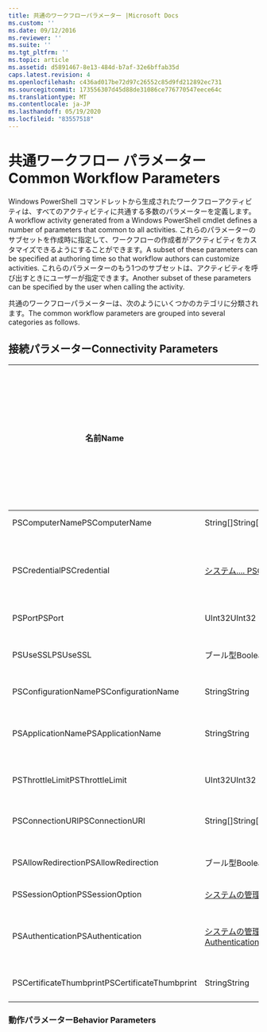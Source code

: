 ```yaml
---
title: 共通のワークフローパラメーター |Microsoft Docs
ms.custom: ''
ms.date: 09/12/2016
ms.reviewer: ''
ms.suite: ''
ms.tgt_pltfrm: ''
ms.topic: article
ms.assetid: d5891467-8e13-484d-b7af-32e6bffab35d
caps.latest.revision: 4
ms.openlocfilehash: c436ad017be72d97c26552c85d9fd212892ec731
ms.sourcegitcommit: 173556307d45d88de31086ce776770547eece64c
ms.translationtype: MT
ms.contentlocale: ja-JP
ms.lasthandoff: 05/19/2020
ms.locfileid: "83557518"
---
```

# <a name="common-workflow-parameters"></a><span data-ttu-id="e2c4b-102">共通ワークフロー パラメーター</span><span class="sxs-lookup"><span data-stu-id="e2c4b-102">Common Workflow Parameters</span></span>

<span data-ttu-id="e2c4b-103">Windows PowerShell コマンドレットから生成されたワークフローアクティビティは、すべてのアクティビティに共通する多数のパラメーターを定義します。</span><span class="sxs-lookup"><span data-stu-id="e2c4b-103">A workflow activity generated from a Windows PowerShell cmdlet  defines a number of parameters that common to all activities.</span></span> <span data-ttu-id="e2c4b-104">これらのパラメーターのサブセットを作成時に指定して、ワークフローの作成者がアクティビティをカスタマイズできるようにすることができます。</span><span class="sxs-lookup"><span data-stu-id="e2c4b-104">A subset of these parameters can be specified at authoring time so that workflow authors can customize activities.</span></span> <span data-ttu-id="e2c4b-105">これらのパラメーターのもう1つのサブセットは、アクティビティを呼び出すときにユーザーが指定できます。</span><span class="sxs-lookup"><span data-stu-id="e2c4b-105">Another subset of these parameters can be specified by the user when calling the activity.</span></span>

<span data-ttu-id="e2c4b-106">共通のワークフローパラメーターは、次のようにいくつかのカテゴリに分類されます。</span><span class="sxs-lookup"><span data-stu-id="e2c4b-106">The common workflow parameters are grouped into several categories as follows.</span></span>

## <a name="connectivity-parameters"></a><span data-ttu-id="e2c4b-107">接続パラメーター</span><span class="sxs-lookup"><span data-stu-id="e2c4b-107">Connectivity Parameters</span></span>

|<span data-ttu-id="e2c4b-108">名前</span><span class="sxs-lookup"><span data-stu-id="e2c4b-108">Name</span></span>|<span data-ttu-id="e2c4b-109">種類</span><span class="sxs-lookup"><span data-stu-id="e2c4b-109">Type</span></span>|<span data-ttu-id="e2c4b-110">Description</span><span class="sxs-lookup"><span data-stu-id="e2c4b-110">Description</span></span>|<span data-ttu-id="e2c4b-111">実行時にエンドユーザーが指定できますか?</span><span class="sxs-lookup"><span data-stu-id="e2c4b-111">Can be specified by end user at execution time?</span></span>|<span data-ttu-id="e2c4b-112">作成時にワークフロー作成者が指定できますか?</span><span class="sxs-lookup"><span data-stu-id="e2c4b-112">Can be specified by workflow author at authoring time?</span></span>|<span data-ttu-id="e2c4b-113">は、インスタンス化時にワークフロー作成者によって指定できますか。</span><span class="sxs-lookup"><span data-stu-id="e2c4b-113">Can be specified by workflow author at instantiation?</span></span>|
|----------|----------|-----------------|-----------------------------------------------------|------------------------------------------------------------|-----------------------------------------------------------|
|<span data-ttu-id="e2c4b-114">PSComputerName</span><span class="sxs-lookup"><span data-stu-id="e2c4b-114">PSComputerName</span></span>|<span data-ttu-id="e2c4b-115">String[]</span><span class="sxs-lookup"><span data-stu-id="e2c4b-115">String[]</span></span>|<span data-ttu-id="e2c4b-116">ジョブを起動するコンピューター名の一覧。</span><span class="sxs-lookup"><span data-stu-id="e2c4b-116">A list of computer names for which to launch jobs.</span></span>|<span data-ttu-id="e2c4b-117">はい</span><span class="sxs-lookup"><span data-stu-id="e2c4b-117">Yes</span></span>|<span data-ttu-id="e2c4b-118">はい</span><span class="sxs-lookup"><span data-stu-id="e2c4b-118">Yes</span></span>|<span data-ttu-id="e2c4b-119">はい</span><span class="sxs-lookup"><span data-stu-id="e2c4b-119">Yes</span></span>|
|<span data-ttu-id="e2c4b-120">PSCredential</span><span class="sxs-lookup"><span data-stu-id="e2c4b-120">PSCredential</span></span>|[<span data-ttu-id="e2c4b-121">システム.... PSCredential</span><span class="sxs-lookup"><span data-stu-id="e2c4b-121">System.Management.Automation.PSCredential</span></span>](/dotnet/api/System.Management.Automation.PSCredential)|<span data-ttu-id="e2c4b-122">PSComputerName パラメーターによって指定されたコンピューターへのログインに使用する認証資格情報。</span><span class="sxs-lookup"><span data-stu-id="e2c4b-122">The authentication credential to use to login to the computers specified by the PSComputerName parameter.</span></span> <span data-ttu-id="e2c4b-123">このパラメーターは、PSComputerName が指定されている場合にのみ有効です。</span><span class="sxs-lookup"><span data-stu-id="e2c4b-123">This parameter is valid only if PSComputerName is specified.</span></span>|<span data-ttu-id="e2c4b-124">はい</span><span class="sxs-lookup"><span data-stu-id="e2c4b-124">Yes</span></span>|<span data-ttu-id="e2c4b-125">はい</span><span class="sxs-lookup"><span data-stu-id="e2c4b-125">Yes</span></span>|<span data-ttu-id="e2c4b-126">はい</span><span class="sxs-lookup"><span data-stu-id="e2c4b-126">Yes</span></span>|
|<span data-ttu-id="e2c4b-127">PSPort</span><span class="sxs-lookup"><span data-stu-id="e2c4b-127">PSPort</span></span>|<span data-ttu-id="e2c4b-128">UInt32</span><span class="sxs-lookup"><span data-stu-id="e2c4b-128">UInt32</span></span>|<span data-ttu-id="e2c4b-129">ワークフローを実行するために使用されるポート。</span><span class="sxs-lookup"><span data-stu-id="e2c4b-129">The port to be used to run the workflow.</span></span>|<span data-ttu-id="e2c4b-130">はい</span><span class="sxs-lookup"><span data-stu-id="e2c4b-130">Yes</span></span>|<span data-ttu-id="e2c4b-131">はい</span><span class="sxs-lookup"><span data-stu-id="e2c4b-131">Yes</span></span>|<span data-ttu-id="e2c4b-132">はい</span><span class="sxs-lookup"><span data-stu-id="e2c4b-132">Yes</span></span>|
|<span data-ttu-id="e2c4b-133">PSUseSSL</span><span class="sxs-lookup"><span data-stu-id="e2c4b-133">PSUseSSL</span></span>|<span data-ttu-id="e2c4b-134">ブール型</span><span class="sxs-lookup"><span data-stu-id="e2c4b-134">Boolean</span></span>|<span data-ttu-id="e2c4b-135">Secure Sockets Layer (SSL) プロトコルを使用して、リモートコンピューターへのセキュリティで保護された接続を確立し、ワークフローを実行します。</span><span class="sxs-lookup"><span data-stu-id="e2c4b-135">Use Secure Sockets Layer (SSL) protocol to establish a secure connection to the remote computer to run the workflow.</span></span>|<span data-ttu-id="e2c4b-136">はい</span><span class="sxs-lookup"><span data-stu-id="e2c4b-136">Yes</span></span>|<span data-ttu-id="e2c4b-137">はい</span><span class="sxs-lookup"><span data-stu-id="e2c4b-137">Yes</span></span>|<span data-ttu-id="e2c4b-138">はい</span><span class="sxs-lookup"><span data-stu-id="e2c4b-138">Yes</span></span>|
|<span data-ttu-id="e2c4b-139">PSConfigurationName</span><span class="sxs-lookup"><span data-stu-id="e2c4b-139">PSConfigurationName</span></span>|<span data-ttu-id="e2c4b-140">String</span><span class="sxs-lookup"><span data-stu-id="e2c4b-140">String</span></span>|<span data-ttu-id="e2c4b-141">ワークフローを実行するために使用されるセッション構成。</span><span class="sxs-lookup"><span data-stu-id="e2c4b-141">The session configuration used to run the workflow.</span></span>|<span data-ttu-id="e2c4b-142">はい</span><span class="sxs-lookup"><span data-stu-id="e2c4b-142">Yes</span></span>|<span data-ttu-id="e2c4b-143">はい</span><span class="sxs-lookup"><span data-stu-id="e2c4b-143">Yes</span></span>|<span data-ttu-id="e2c4b-144">はい</span><span class="sxs-lookup"><span data-stu-id="e2c4b-144">Yes</span></span>|
|<span data-ttu-id="e2c4b-145">PSApplicationName</span><span class="sxs-lookup"><span data-stu-id="e2c4b-145">PSApplicationName</span></span>|<span data-ttu-id="e2c4b-146">String</span><span class="sxs-lookup"><span data-stu-id="e2c4b-146">String</span></span>|<span data-ttu-id="e2c4b-147">ワークフロー実行のための接続 URI のアプリケーション名部分。</span><span class="sxs-lookup"><span data-stu-id="e2c4b-147">The application name portion of the connection URI for the workflow execution.</span></span> <span data-ttu-id="e2c4b-148">このパラメーターは、ConnectionURI パラメーターを使用していない場合にのみ使用してください。</span><span class="sxs-lookup"><span data-stu-id="e2c4b-148">Use this parameter only when you are not using the ConnectionURI parameter.</span></span>|<span data-ttu-id="e2c4b-149">はい</span><span class="sxs-lookup"><span data-stu-id="e2c4b-149">Yes</span></span>|<span data-ttu-id="e2c4b-150">はい</span><span class="sxs-lookup"><span data-stu-id="e2c4b-150">Yes</span></span>|<span data-ttu-id="e2c4b-151">はい</span><span class="sxs-lookup"><span data-stu-id="e2c4b-151">Yes</span></span>|
|<span data-ttu-id="e2c4b-152">PSThrottleLimit</span><span class="sxs-lookup"><span data-stu-id="e2c4b-152">PSThrottleLimit</span></span>|<span data-ttu-id="e2c4b-153">UInt32</span><span class="sxs-lookup"><span data-stu-id="e2c4b-153">UInt32</span></span>|<span data-ttu-id="e2c4b-154">ワークフローを実行するために確立できる同時接続の最大数。</span><span class="sxs-lookup"><span data-stu-id="e2c4b-154">The maximum number of concurrent connections that can be established to run the workflow.</span></span>|<span data-ttu-id="e2c4b-155">はい</span><span class="sxs-lookup"><span data-stu-id="e2c4b-155">Yes</span></span>|<span data-ttu-id="e2c4b-156">TBD</span><span class="sxs-lookup"><span data-stu-id="e2c4b-156">TBD</span></span>|<span data-ttu-id="e2c4b-157">はい</span><span class="sxs-lookup"><span data-stu-id="e2c4b-157">Yes</span></span>|
|<span data-ttu-id="e2c4b-158">PSConnectionURI</span><span class="sxs-lookup"><span data-stu-id="e2c4b-158">PSConnectionURI</span></span>|<span data-ttu-id="e2c4b-159">String[]</span><span class="sxs-lookup"><span data-stu-id="e2c4b-159">String[]</span></span>|<span data-ttu-id="e2c4b-160">ワークフローを実行するために使用される対話型セッションのエンドポイントを指定する完全修飾 Uri の配列。</span><span class="sxs-lookup"><span data-stu-id="e2c4b-160">An array of fully-qualified URIs that specify the endpoints for the interactive sessions used to run the workflow.</span></span>|<span data-ttu-id="e2c4b-161">はい</span><span class="sxs-lookup"><span data-stu-id="e2c4b-161">Yes</span></span>|<span data-ttu-id="e2c4b-162">はい</span><span class="sxs-lookup"><span data-stu-id="e2c4b-162">Yes</span></span>|<span data-ttu-id="e2c4b-163">はい</span><span class="sxs-lookup"><span data-stu-id="e2c4b-163">Yes</span></span>|
|<span data-ttu-id="e2c4b-164">PSAllowRedirection</span><span class="sxs-lookup"><span data-stu-id="e2c4b-164">PSAllowRedirection</span></span>|<span data-ttu-id="e2c4b-165">ブール型</span><span class="sxs-lookup"><span data-stu-id="e2c4b-165">Boolean</span></span>|<span data-ttu-id="e2c4b-166">この接続を代替 URI にリダイレクトしてワークフローを実行できるようにするかどうかを指定します。</span><span class="sxs-lookup"><span data-stu-id="e2c4b-166">Specifies whether to allow redirection of this connection to an alternate URI to run the workflow.</span></span>|<span data-ttu-id="e2c4b-167">はい</span><span class="sxs-lookup"><span data-stu-id="e2c4b-167">Yes</span></span>|<span data-ttu-id="e2c4b-168">はい</span><span class="sxs-lookup"><span data-stu-id="e2c4b-168">Yes</span></span>|<span data-ttu-id="e2c4b-169">はい</span><span class="sxs-lookup"><span data-stu-id="e2c4b-169">Yes</span></span>|
|<span data-ttu-id="e2c4b-170">PSSessionOption</span><span class="sxs-lookup"><span data-stu-id="e2c4b-170">PSSessionOption</span></span>|[<span data-ttu-id="e2c4b-171">システムの管理.... Pssessionoption</span><span class="sxs-lookup"><span data-stu-id="e2c4b-171">System.Management.Automation.Remoting.Pssessionoption</span></span>](/dotnet/api/System.Management.Automation.Remoting.PSSessionOption)|<span data-ttu-id="e2c4b-172">ワークフローを実行するために使用されるセッションの詳細設定オプション。</span><span class="sxs-lookup"><span data-stu-id="e2c4b-172">Advanced options for the session used to run the workflow.</span></span>|<span data-ttu-id="e2c4b-173">はい</span><span class="sxs-lookup"><span data-stu-id="e2c4b-173">Yes</span></span>|<span data-ttu-id="e2c4b-174">はい</span><span class="sxs-lookup"><span data-stu-id="e2c4b-174">Yes</span></span>|<span data-ttu-id="e2c4b-175">はい</span><span class="sxs-lookup"><span data-stu-id="e2c4b-175">Yes</span></span>|
|<span data-ttu-id="e2c4b-176">PSAuthentication</span><span class="sxs-lookup"><span data-stu-id="e2c4b-176">PSAuthentication</span></span>|[<span data-ttu-id="e2c4b-177">システムの管理.... Authenticationmechanism</span><span class="sxs-lookup"><span data-stu-id="e2c4b-177">System.Management.Automation.Runspaces.Authenticationmechanism</span></span>](/dotnet/api/System.Management.Automation.Runspaces.AuthenticationMechanism)|<span data-ttu-id="e2c4b-178">ユーザーの資格情報を認証するために使用される認証メカニズムを指定する、システムの.... [Authenticationmechanism](/dotnet/api/System.Management.Automation.Runspaces.AuthenticationMechanism)の列挙値。</span><span class="sxs-lookup"><span data-stu-id="e2c4b-178">A value of the [System.Management.Automation.Runspaces.Authenticationmechanism](/dotnet/api/System.Management.Automation.Runspaces.AuthenticationMechanism) enumeration that specifies the authentication mechanism used to authenticate the user's credentials.</span></span>|<span data-ttu-id="e2c4b-179">はい</span><span class="sxs-lookup"><span data-stu-id="e2c4b-179">Yes</span></span>|<span data-ttu-id="e2c4b-180">はい</span><span class="sxs-lookup"><span data-stu-id="e2c4b-180">Yes</span></span>|<span data-ttu-id="e2c4b-181">はい</span><span class="sxs-lookup"><span data-stu-id="e2c4b-181">Yes</span></span>|
|<span data-ttu-id="e2c4b-182">PSCertificateThumbprint</span><span class="sxs-lookup"><span data-stu-id="e2c4b-182">PSCertificateThumbprint</span></span>|<span data-ttu-id="e2c4b-183">String</span><span class="sxs-lookup"><span data-stu-id="e2c4b-183">String</span></span>|<span data-ttu-id="e2c4b-184">ワークフローを実行するアクセス許可を持つユーザーアカウントのデジタル公開キー証明書 (X509)。</span><span class="sxs-lookup"><span data-stu-id="e2c4b-184">The digital public key certificate (X509) of a user account that has permission to run the workflow.</span></span>|<span data-ttu-id="e2c4b-185">はい</span><span class="sxs-lookup"><span data-stu-id="e2c4b-185">Yes</span></span>|<span data-ttu-id="e2c4b-186">はい</span><span class="sxs-lookup"><span data-stu-id="e2c4b-186">Yes</span></span>|<span data-ttu-id="e2c4b-187">はい</span><span class="sxs-lookup"><span data-stu-id="e2c4b-187">Yes</span></span>|

### <a name="behavior-parameters"></a><span data-ttu-id="e2c4b-188">動作パラメーター</span><span class="sxs-lookup"><span data-stu-id="e2c4b-188">Behavior Parameters</span></span>
